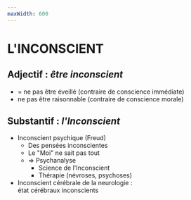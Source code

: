 ```yaml
---
maxWidth: 600
---
```

# **L'INCONSCIENT** <!--fold-->
## Adjectif : *être inconscient* <!--fold-->
  - = ne pas être éveillé (contraire de conscience immédiate) <br> 
  - ne pas être raisonnable (contraire de conscience morale)
## Substantif : *l'Inconscient* <!--fold-->
   - Inconscient psychique (Freud) <!--fold-->
     - Des pensées inconscientes
     - Le "Moi" ne sait pas tout 
     - => Psychanalyse <!--fold-->
       - Science de l'Inconscient
       - Thérapie (névroses, psychoses)
   - Inconscient cérébrale de la neurologie : <br> état cérébraux inconscients